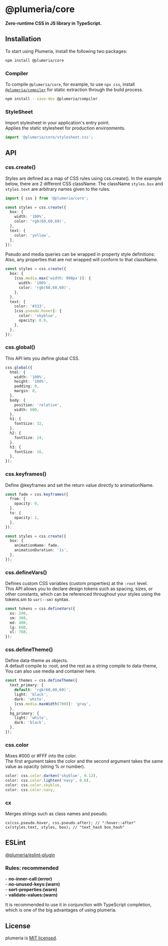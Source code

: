 # @plumeria/core

**Zero-runtime CSS in JS library in TypeScript.**

## Installation

To start using Plumeria, Install the following two packages:

```sh
npm install @plumeria/core
```

### Compiler

To compile `@plumeria/core`, for example, to use `npx css`, install  
[`@plumeria/compiler`](https://www.npmjs.com/package/@plumeria/compiler) for static extraction through the build process.

```sh
npm install --save-dev @plumeria/compiler
```

### StyleSheet

Import stylesheet in your application's entry point.  
Applies the static stylesheet for production environments.

```ts
import '@plumeria/core/stylesheet.css';
```

## API

### css.create()

Styles are defined as a map of CSS rules using css.create(). In the example below, there are 2 different CSS className. The className `styles.box` and `styles.text` are arbitrary names given to the rules.

```ts
import { css } from '@plumeria/core';

const styles = css.create({
  box: {
    width: '100%',
    color: 'rgb(60,60,60)',
  },
  text: {
    color: 'yellow',
  },
});
```

Pseudo and media queries can be wrapped in property style definitions:  
Also, any properties that are not wrapped will conform to that className.

```ts
const styles = css.create({
  box: {
    [css.media.max('width: 900px')]: {
      width: '100%',
      color: 'rgb(60,60,60)',
    },
  },
  text: {
    color: '#333',
    [css.pseudo.hover]: {
      color: 'skyblue',
      opacity: 0.9,
    },
  },
});
```

### css.global()

This API lets you define global CSS.

```ts
css.global({
  html: {
    width: '100%',
    height: '100%',
    padding: 0,
    margin: 0,
  },
  body: {
    position: 'relative',
    width: 600,
  },
  h1: {
    fontSize: 32,
  },
  h2: {
    fontSize: 24,
  },
  h3: {
    fontSize: 16,
  },
});
```

### css.keyframes()

Define @keyframes and set the return value directly to animationName.

```ts
const fade = css.keyframes({
  from: {
    opacity: 0,
  },
  to: {
    opacity: 1,
  },
});

const styles = css.create({
  box: {
    animationName: fade,
    animationDuration: '1s',
  },
});
```

### css.defineVars()

Defines custom CSS variables (custom properties) at the `:root` level.  
This API allows you to declare design tokens such as spacing, sizes, or other constants, which can be referenced throughout your styles using the tokens.sm to `var(--sm)` syntax.

```ts
const tokens = css.defineVars({
  xs: 240,
  sm: 360,
  md: 480,
  lg: 600,
  xl: 768,
});
```

### css.defineTheme()

Define data-theme as objects.  
A default compile to :root, and the rest as a string compile to data-theme, You can also use media and container here.

```ts
const themes = css.defineTheme({
  text_primary: {
    default: 'rgb(60,60,60)',
    light: 'black',
    dark: 'white',
    [css.media.maxWidth(700)]: 'gray',
  },
  bg_primary: {
    light: 'white',
    dark: 'black',
  },
});
```

### css.color

Mixes #000 or #FFF into the color.  
The first argument takes the color and the second argument takes the same value as opacity (string % or number).

```ts
color: css.color.darken('skyblue', 0.12),
color: css.color.lighten('navy', 0.6),
color: css.color.skyblue,
color: css.color.navy,
```

### cx

Merges strings such as class names and pseudo.

```tsx
cx(css.pseudo.hover, css.pseudo.after); // ":hover::after"
cx(styles.text, styles, box); // "text_hash box_hash"
```

## ESLint

[@plumeria/eslint-plugin](https://www.npmjs.com/package/@plumeria/eslint-plugin)

### Rules: recommended

\- **no-inner-call:(error)**  
\- **no-unused-keys:(warn)**  
\- **sort-properties:(warn)**  
\- **validate-values:(warn)**

It is recommended to use it in conjunction with TypeScript completion, which is one of the big advantages of using plumeria.

## License

plumeria is [MIT licensed](https://github.com/refirst11/rscute/blob/main/LICENSE).
